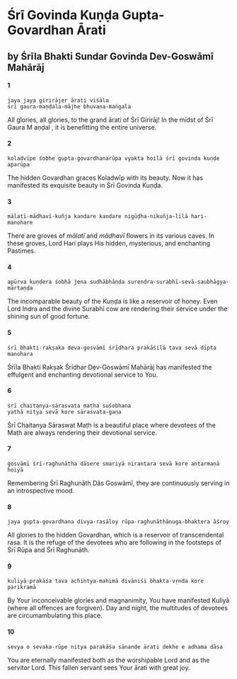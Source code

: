 # Śrī Govinda Kuṇḍa Gupta-Govardhan Ārati

## by Śrīla Bhakti Sundar Govinda Dev-Goswāmī Mahārāj

#### 1

    jaya jaya girirājer ārati viśāla
    śrī gaura-maṇḍala-mājhe bhuvana-maṅgala

All glories, all glories, to the grand ārati of Śrī Girirāj! In the midst of Śrī Gaura M aṇḍal , it is benefitting the entire universe.

#### 2

    koladvīpe śobhe gupta-govardhanarūpa vyakta hoilā śrī govinda kuṇḍe aparūpa

The hidden Govardhan graces Koladwīp with its beauty. Now it has manifested its exquisite beauty in Śrī Govinda Kuṇḍa.

#### 3

    mālatī-mādhavī-kuñja kandare kandare nigūḍha-nikuñja-līlā hari-manohare

There are groves of *mālatī* and *mādhavī* flowers in its various caves. In these groves, Lord Hari plays His hidden, mysterious, and enchanting Pastimes.

#### 4

    apūrva kuṇḍera śobhā jena sudhābhāṇḍa surendra-surabhī-sevā-saubhāgya-mārtaṇḍa

The incomparable beauty of the Kuṇḍa is like a reservoir of honey. Even Lord Indra and the divine Surabhī cow are rendering their service under the shining sun of good fortune.

#### 5

    śrī bhakti-rakṣaka deva-gosvāmī śrīdhara prakāśilā tava sevā dīpta manohara

Śrīla  Bhakti  Rakṣak  Śrīdhar  Dev-Goswāmī Mahārāj has manifested the effulgent and enchanting devotional service to You.

#### 6

    śrī chaitanya-sārasvata maṭha suśobhana
    yathā nitya sevā kore sārasvata-gaṇa

Śrī Chaitanya Sāraswat Maṭh is a beautiful place where devotees of the Maṭh are always rendering their devotional service.

#### 7

    gosvāmī śrī-raghunātha dāsere smariyā nirantara sevā kore antarmaṇā hoiyā

Remembering Śrī Raghunāth Dās Goswāmī, they are continuously serving in an introspective mood.

#### 8

    jaya gupta-govardhana divya-rasāloy rūpa-raghunāthānuga-bhaktera āśroy

All glories to the hidden Govardhan, which is a reservoir of transcendental rasa. It is the refuge of the devotees who are following in the footsteps of Śrī Rūpa and Śrī Raghunāth.

#### 9

    kuliyā-prakāśa tava achintya-mahimā divāniśi bhakta-vṛnda kore parikramā

By Your inconceivable glories and magnanimity, You have manifested Kuliyā (where all offences are forgiven). Day and night, the multitudes of devotees are circumambulating this place.

#### 10

    sevya o sevaka-rūpe nitya parakāśa sānande ārati dekhe e adhama dāsa

You are eternally manifested both as the worshipable Lord and as the servitor Lord. This fallen servant sees Your ārati with great joy.

